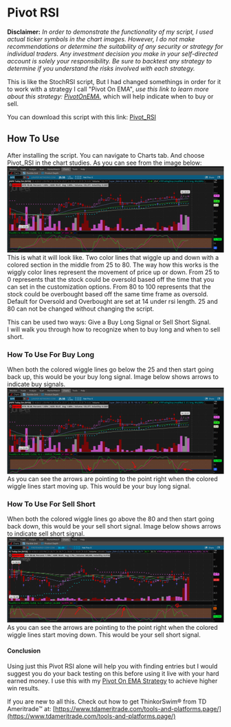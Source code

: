 # Pivot RSI  

**Disclaimer:** _In order to demonstrate the functionality of my script, I used actual ticker symbols in the chart images. However, I do not make recommendations or determine the suitability of any security or strategy for individual traders. Any investment decision you make in your self-directed account is solely your responsibility. Be sure to backtest any strategy to determine if you understand the risks involved with each strategy._

This is like the StochRSI script, But I had changed somethings in order for it to work with a strategy I call "Pivot On EMA", _use this link to learn more about this strategy: [PivotOnEMA](https://www.github.com/TechRancher/PivotOnEMA/)_, which will help indicate when to buy or sell.

You can download this script with this link: [Pivot_RSI](https://tos.mx/vyB3CWp)  

## How To Use  

After installing the script. You can navigate to Charts tab. And choose Pivot_RSI in the chart studies.  As you can see from the image below:  
![Chart Window](images/Chart.jpg)  
This is what it will look like.  Two color lines that wiggle up and down with a colored section in the middle from 25 to 80.  The way how this works is the wiggly color lines represent the movement of price up or down. From 25 to 0 represents that the stock could be oversold based off the time that you can set in the customization options.  From 80 to 100 represents that the stock could be overbought based off the same time frame as oversold. Default for Oversold and Overbought are set at 14 under rsi length.  25 and 80 can not be changed without changing the script.  

This can be used two ways: Give a Buy Long Signal or Sell Short Signal.  
I will walk you through how to recognize when to buy long and when to sell short.  

### How To Use For Buy Long  

When both the colored wiggle lines go below the 25 and then start going back up, this would be your buy long signal.  Image below shows arrows to indicate buy signals.  ![Buy_RSI](images/Buy_Signal_RSI.jpg)  
As you can see the arrows are pointing to the point right when the colored wiggle lines start moving up.  This would be your buy long signal.  

### How To Use For Sell Short  

When both the colored wiggle lines go above the 80 and then start going back down, this would be your sell short signal.  Image below shows arrows to indicate sell short signal.  ![Sell_RSI](images/Sell_Signal_RSI.jpg)  
As you can see the arrows are pointing to the point right when the colored wiggle lines start moving down.  This would be your sell short signal.  

#### Conclusion  

Using just this Pivot RSI alone will help you with finding entries but I would suggest you do your back testing on this before using it live with your hard earned money.  I use this with my [Pivot On EMA Strategy](https://www.github.com/TechRancher/PivotOnEMA/) to achieve higher win results.  

If you are new to all this. Check out how to get ThinkorSwim:registered: from TD Ameritrade:tm: at: [https://www.tdameritrade.com/tools-and-platforms.page/](https://www.tdameritrade.com/tools-and-platforms.page/)  
